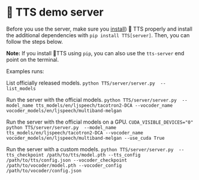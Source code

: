 # :frog: TTS demo server
Before you use the server, make sure you
[install](https://github.com/coqui-ai/TTS/tree/dev#install-tts)) :frog: TTS
properly and install the additional dependencies with `pip install
TTS[server]`. Then, you can follow the steps below.

**Note:** If you install :frog:TTS using ```pip```, you can also use the ```tts-server``` end point on the terminal.

Examples runs:

List officially released models.
```python TTS/server/server.py  --list_models ```

Run the server with the official models.
```python TTS/server/server.py  --model_name tts_models/en/ljspeech/tacotron2-DCA --vocoder_name vocoder_models/en/ljspeech/multiband-melgan```

Run the server with the official models on a GPU.
```CUDA_VISIBLE_DEVICES="0" python TTS/server/server.py  --model_name tts_models/en/ljspeech/tacotron2-DCA --vocoder_name vocoder_models/en/ljspeech/multiband-melgan --use_cuda True```

Run the server with a custom models.
```python TTS/server/server.py  --tts_checkpoint /path/to/tts/model.pth --tts_config /path/to/tts/config.json --vocoder_checkpoint /path/to/vocoder/model.pth --vocoder_config /path/to/vocoder/config.json```
